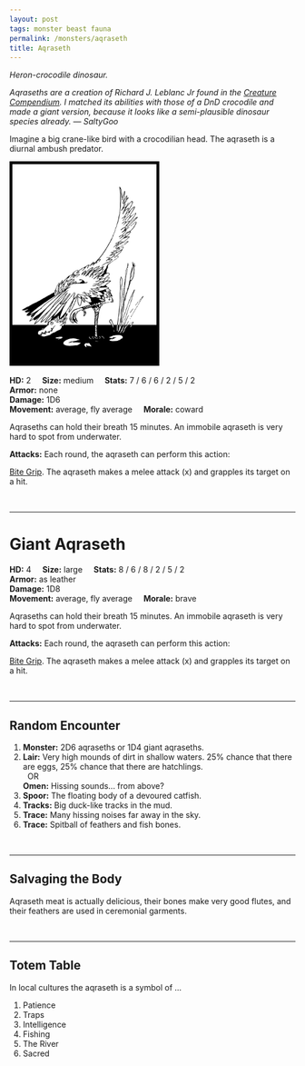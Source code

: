 ```yaml
---
layout: post
tags: monster beast fauna
permalink: /monsters/aqraseth
title: Aqraseth
---
```


*Heron-crocodile dinosaur.*

<span class="alchemy"> *Aqraseths are a creation of Richard J. Leblanc Jr found in the [Creature Compendium](https://www.drivethrurpg.com/product/147588/CC1-Creature-Compendium). I matched its abilities with those of a DnD crocodile and made a giant version, because it looks like a semi-plausible dinosaur species already. — SaltyGoo* </span>

Imagine a big crane-like bird with a crocodilian head. The aqraseth is a diurnal ambush predator.

<img src="/images/Aqraseth.png" alt="Aqraseth"  height="350" style="border:5px solid black">

**HD:** 2  &nbsp; &nbsp;  **Size:** medium &nbsp; &nbsp; **Stats:** 7 / 6 / 6 / 2 / 5 / 2 <br>
**Armor:** none <br>
**Damage:** 1D6 <br>
**Movement:** average, fly average &nbsp; &nbsp; **Morale:** coward <br>

Aqraseths can hold their breath 15 minutes. An immobile aqraseth is very hard to spot from underwater.

**Attacks:** Each round, the aqraseth can perform this action:

<ins>Bite Grip</ins>. The aqraseth makes a melee attack (x) and grapples its target on a hit.

<br>

---

# Giant Aqraseth

**HD:** 4  &nbsp; &nbsp;  **Size:** large &nbsp; &nbsp; **Stats:** 8 / 6 / 8 / 2 / 5 / 2  <br>
**Armor:** as leather <br>
**Damage:** 1D8 <br>
**Movement:** average, fly average &nbsp; &nbsp; **Morale:** brave <br>

Aqraseths can hold their breath 15 minutes. An immobile aqraseth is very hard to spot from underwater.

**Attacks:** Each round, the aqraseth can perform this action:

<ins>Bite Grip</ins>. The aqraseth makes a melee attack (x) and grapples its target on a hit.

<br>

---

## Random Encounter

1. **Monster:** 2D6 aqraseths or 1D4 giant aqraseths.
1. **Lair:** Very high mounds of dirt in shallow waters. 25% chance that there are eggs, 25% chance that there are hatchlings. <br>	&nbsp; OR <br>	**Omen:** Hissing sounds... from above?
1. **Spoor:** The floating body of a devoured catfish.
1. **Tracks:** Big duck-like tracks in the mud.
1. **Trace:** Many hissing noises far away in the sky.
1. **Trace:** Spitball of feathers and fish bones.

<br>

---

## Salvaging the Body

Aqraseth meat is actually delicious, their bones make very good flutes, and their feathers are used in ceremonial garments. 

<br>

---

## Totem Table

In local cultures the aqraseth is a symbol of ...

1. Patience
1. Traps
1. Intelligence
1. Fishing
1. The River
1. Sacred 




